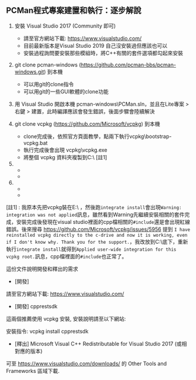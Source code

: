 
PCMan程式專案建置和執行：逐步解說
---
1. 安裝 Visual Studio 2017 (Community 即可)
   * 請至官方網站下載: https://www.visualstudio.com/    
   * 目前最新版本是Visual Studio 2019 自己沒安裝過但應該也可以
   * 安裝過程詢問要安裝那些模組時，將C++有關的套件選項都勾起來安裝
   
1. git clone pcman-windows (https://github.com/pcman-bbs/pcman-windows.git) 到本機
   * 可以用git的clone指令
   * 可以用git的一些GUI軟體的clone功能

1. 用 Visual Studio 開啟本機 pcman-windows\PCMan.sln，並且在Lite專案 > 右鍵 > 建置，此時編譯應該會發生錯誤，後面步驟會陸續解決

1. git clone vcpkg (https://github.com/Microsoft/vcpkg) 到本機
   * clone完成後，依照官方頁面教學，點兩下執行vcpkg\bootstrap-vcpkg.bat
   * 執行完成後會出現 vcpkg\vcpkg.exe
   * 將整個 vcpkg 資料夾複製到C:\   [註1]
   
   

1. 
   * 
   * 

1. 
   * 
   * 


[註1] : 我原本先把vcpkg裝在E:\ ，然後跑`integrate install`會出現`Warning: integration was not applied`訊息，雖然看到Warning先繼續安裝相關的套件完成，安裝完成後發現在visual studio裡面的cpp檔相關的`#include`還是會出現紅線錯誤。後來搜尋 https://github.com/Microsoft/vcpkg/issues/5956 提到
`I have reinstalled vcpkg directly to the c-drive and now it is working, even if I don't know why. Thank you for the support.`，我改放到C:\底下，重新執行`integrate install`就得到`Applied user-wide integration for this vcpkg root.`訊息，cpp檔裡面的`#include`也正常了。



這份文件說明開發和釋出的需求

- [開發] 

請至官方網站下載: https://www.visualstudio.com/

- [開發] cpprestsdk

這兩個推薦使用 vcpkg 安裝, 安裝說明請至以下網站:


安裝指令: vcpkg install cpprestsdk

- [釋出] Microsoft Visual C++ Redistributable for Visual Studio 2017 (或相對應的版本)

可至 https://www.visualstudio.com/downloads/ 的
Other Tools and Frameworks 區域下載.
